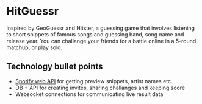 # HitGuessr
Inspired by GeoGuessr and Hitster, a guessing game that involves listening to short snippets of famous songs and guessing band, song name and release year. You can challange your friends for a battle online in a 5-round matchup, or play solo.

## Technology bullet points
- [Spotify web API](https://developer.spotify.com/documentation/web-api) for getting preview snippets, artist names etc.
- DB + API for creating invites, sharing challanges and keeping score
- Websocket connections for communicating live result data
